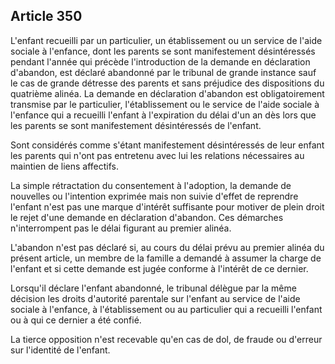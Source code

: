 Article 350
----
L'enfant recueilli par un particulier, un établissement ou un service de l'aide
sociale à l'enfance, dont les parents se sont manifestement désintéressés
pendant l'année qui précède l'introduction de la demande en déclaration
d'abandon, est déclaré abandonné par le tribunal de grande instance sauf le cas
de grande détresse des parents et sans préjudice des dispositions du quatrième
alinéa. La demande en déclaration d'abandon est obligatoirement transmise par le
particulier, l'établissement ou le service de l'aide sociale à l'enfance qui a
recueilli l'enfant à l'expiration du délai d'un an dès lors que les parents se
sont manifestement désintéressés de l'enfant.

Sont considérés comme s'étant manifestement désintéressés de leur enfant les
parents qui n'ont pas entretenu avec lui les relations nécessaires au maintien
de liens affectifs.

La simple rétractation du consentement à l'adoption, la demande de nouvelles ou
l'intention exprimée mais non suivie d'effet de reprendre l'enfant n'est pas une
marque d'intérêt suffisante pour motiver de plein droit le rejet d'une demande
en déclaration d'abandon. Ces démarches n'interrompent pas le délai figurant au
premier alinéa.

L'abandon n'est pas déclaré si, au cours du délai prévu au premier alinéa du
présent article, un membre de la famille a demandé à assumer la charge de
l'enfant et si cette demande est jugée conforme à l'intérêt de ce dernier.

Lorsqu'il déclare l'enfant abandonné, le tribunal délègue par la même décision
les droits d'autorité parentale sur l'enfant au service de l'aide sociale à
l'enfance, à l'établissement ou au particulier qui a recueilli l'enfant ou à qui
ce dernier a été confié.

La tierce opposition n'est recevable qu'en cas de dol, de fraude ou d'erreur sur
l'identité de l'enfant.
